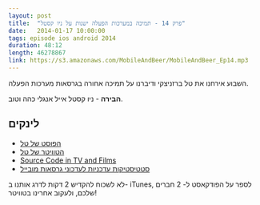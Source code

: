 ```yaml
---
layout: post
title:  "פרק 14 - תמיכה במערכות הפעלה ישנות על ניו קסטל"
date:   2014-01-17 10:00:00
tags: episode ios android 2014
duration: 48:12
length: 46278867
link: https://s3.amazonaws.com/MobileAndBeer/MobileAndBeer_Ep14.mp3
---
```


השבוע אירחנו את טל ברזניצקי ודיברנו על תמיכה אחורה בגרסאות מערכות הפעלה.  

**הבירה** - ניו קסטל
אייל אנגלי כהה וטוב.

## לינקים         

  * [הפוסט של טל](http://berzniz.com/post/72083083450/ios-7-only-is-the-only-sane-thing-to-do)
  * [הטוויטר של טל](http://twitter.com/ketacode)
  * [Source Code in TV and Films](http://moviecode.tumblr.com)
  * [סטטיסטיקות עדכניות לעדכוני גרסאות מובייל](https://mixpanel.com/trends/)


לא לשכוח להקדיש 2 דקות לדרג אותנו ב- iTunes, לספר על הפודקאסט ל- 2 חברים שלכם, ולעקוב אחרינו בטוויטר!
